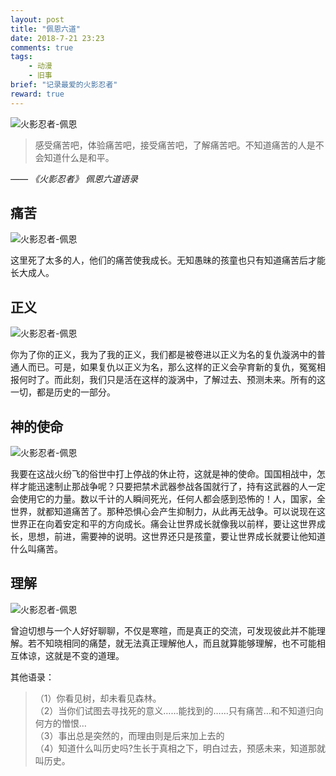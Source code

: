 ```yaml
---
layout: post
title: "佩恩六道"
date: 2018-7-21 23:23
comments: true
tags: 
	- 动漫 
	- 旧事
brief: "记录最爱的火影忍者"
reward: true
---
```


![火影忍者-佩恩](/assets/huoyinImg/pn1.jpg)     
> 感受痛苦吧，体验痛苦吧，接受痛苦吧，了解痛苦吧。不知道痛苦的人是不会知道什么是和平。     

*—— 《火影忍者》 佩恩六道语录*
<!-- more -->

## **痛苦**
![火影忍者-佩恩](/assets/huoyinImg/pn2.jpg)

这里死了太多的人，他们的痛苦使我成长。无知愚昧的孩童也只有知道痛苦后才能长大成人。

## **正义**
![火影忍者-佩恩](/assets/huoyinImg/pn3.jpg)

你为了你的正义，我为了我的正义，我们都是被卷进以正义为名的复仇漩涡中的普通人而已。可是，如果复仇以正义为名，那么这样的正义会孕育新的复仇，冤冤相报何时了。而此刻，我们只是活在这样的漩涡中，了解过去、预测未来。所有的这一切，都是历史的一部分。

## **神的使命**
![火影忍者-佩恩](/assets/huoyinImg/pn4.jpg)  

我要在这战火纷飞的俗世中打上停战的休止符，这就是神的使命。国国相战中，怎样才能迅速制止那战争呢？只要把禁术武器参战各国就行了，持有这武器的人一定会使用它的力量。数以千计的人瞬间死光，任何人都会感到恐怖的！人，国家，全世界，就都知道痛苦了。那种恐惧心会产生抑制力，从此再无战争。可以说现在这世界正在向着安定和平的方向成长。痛会让世界成长就像我以前样，要让这世界成长，思想，前进，需要神的说明。这世界还只是孩童，要让世界成长就要让他知道什么叫痛苦。

## **理解**
![火影忍者-佩恩](/assets/huoyinImg/pn5.jpg)

曾迫切想与一个人好好聊聊，不仅是寒暄，而是真正的交流，可发现彼此并不能理解。若不知晓相同的痛楚，就无法真正理解他人，而且就算能够理解，也不可能相互体谅，这就是不变的道理。

其他语录：
> （1）你看见树，却未看见森林。          
> （2）当你们试图去寻找死的意义……能找到的……只有痛苦…和不知道归向何方的憎恨…            
> （3）事出总是突然的，而理由则是后来加上去的               
> （4）知道什么叫历史吗?生长于真相之下，明白过去，预感未来，知道那就叫历史。          
                                

